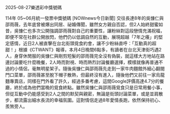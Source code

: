 
2025-08-27樂透彩中獎號碼

                                
114年 05~06月統一發票中獎號碼
                             [NOWnews今日新聞] 交往長達8年的吳慷仁與邵雨薇，去年底曾被爆出同居、祕婚傳聞，雖然女方親自否認，但2人始終甜蜜如昔，吳慷仁也多次公開強調邵雨薇對自己的重要性，讓粉絲對這段戀情充滿祝福，即便不常在社群公開放閃，他們仍以低調自然的互動，展現超越「7年之癢」的堅定感情，近日2人被直擊在台北街頭覓食約會，讓不少粉絲直呼：「互動真的超甜！」根據《CTWANT》報導，本月4日晚間6點多，有讀者在台北天津街巧遇2人，身穿休閒服的吳慷仁與剛剪短髮的邵雨薇完全沒有偽裝，就這樣大方地站在路邊討論要吃什麼晚餐，2人時而對視、時而熱烈討論餐廳選擇，模樣就像再普通不過的小情侶，毫無明星架子。隨後吳慷仁與邵雨薇先走到一家牛肉麵館外細心翻閱門口菜單，邵雨薇甚至脫下帽子散熱，但最終沒有進入，隨後他們又前往一家烏龍麵專賣店，同樣在門外看了許久，經過多番考慮，這間Google評價高達4.7分的餐廳，終於成為他們當晚的覓食終點。雖然吳慷仁與邵雨薇覓食只是日常用餐小事，但從互動中仍能感受到2人之間的默契與親密，無論是街頭討論菜單，或是並肩散步，都流露出細水長流的幸福氛圍。這對情侶走過8年愛情長跑，依然保持初心、羨煞旁人。